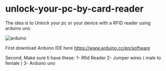 # unlock-your-pc-by-card-reader
The idea is to Unlock your pc or your device with a RFID reader using arduino uno 

![arduino](https://user-images.githubusercontent.com/111733998/206854761-f2fa48a1-931c-4d30-96ed-317888332b67.GIF)

First download Arduino IDE here https://www.arduino.cc/en/software

Second, Make sure ti have these:
1- Rfid Reader
2- Jumper wires ( male to female )
3- Arduino uno
